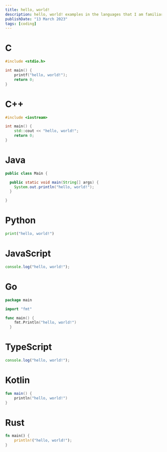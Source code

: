 ```yaml
---
title: hello, world!
description: hello, world! examples in the languages that I am familiar with
publishDate: "13 March 2023"
tags: [coding]
---
```


# C
```c 
#include <stdio.h>

int main() {
    printf("hello, world!");
    return 0;
}
```

# C++

```cpp
#include <iostream>

int main() {
    std::cout << "hello, world!";
    return 0;
}
```

# Java

```java
public class Main {

  public static void main(String[] args) {
  	System.out.println("hello, world!");
  }

}
```

# Python

```py
print("hello, world!")
```

# JavaScript

```js
console.log("hello, world!");
```
# Go

```go
package main

import "fmt"

func main() {
    fmt.Println("hello, world!")
  }
```

# TypeScript

```js
console.log("hello, world!");
```

# Kotlin
```kotlin
fun main() {
    println("hello, world!")
}
```

# Rust 
```rs
fn main() {
    println!("hello, world!");
}
```
